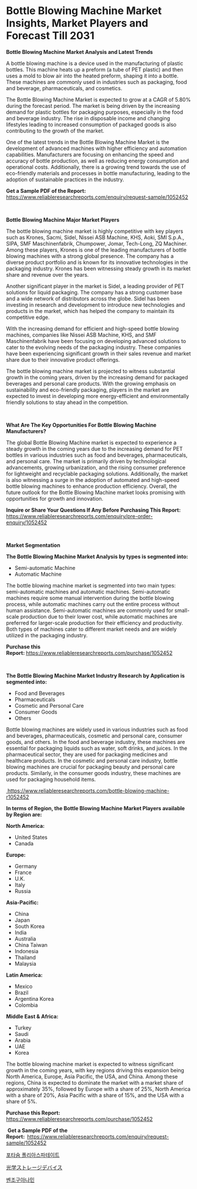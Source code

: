 <p><h1>Bottle Blowing Machine Market Insights, Market Players and Forecast Till 2031</h1></p><p><strong>Bottle Blowing Machine Market Analysis and Latest Trends</strong></p>
<p><p>A bottle blowing machine is a device used in the manufacturing of plastic bottles. This machine heats up a preform (a tube of PET plastic) and then uses a mold to blow air into the heated preform, shaping it into a bottle. These machines are commonly used in industries such as packaging, food and beverage, pharmaceuticals, and cosmetics.</p><p>The Bottle Blowing Machine Market is expected to grow at a CAGR of 5.80% during the forecast period. The market is being driven by the increasing demand for plastic bottles for packaging purposes, especially in the food and beverage industry. The rise in disposable income and changing lifestyles leading to increased consumption of packaged goods is also contributing to the growth of the market.</p><p>One of the latest trends in the Bottle Blowing Machine Market is the development of advanced machines with higher efficiency and automation capabilities. Manufacturers are focusing on enhancing the speed and accuracy of bottle production, as well as reducing energy consumption and operational costs. Additionally, there is a growing trend towards the use of eco-friendly materials and processes in bottle manufacturing, leading to the adoption of sustainable practices in the industry.</p></p>
<p><strong>Get a Sample PDF of the Report:&nbsp;</strong> <a href="https://www.reliableresearchreports.com/enquiry/request-sample/1052452">https://www.reliableresearchreports.com/enquiry/request-sample/1052452</a></p>
<p>&nbsp;</p>
<p><strong>Bottle Blowing Machine Major Market Players</strong></p>
<p><p>The bottle blowing machine market is highly competitive with key players such as Krones, Sacmi, Sidel, Nissei ASB Machine, KHS, Aoki, SMI S.p.A., SIPA, SMF Maschinenfabrik, Chumpower, Jomar, Tech-Long, ZQ Machiner. Among these players, Krones is one of the leading manufacturers of bottle blowing machines with a strong global presence. The company has a diverse product portfolio and is known for its innovative technologies in the packaging industry. Krones has been witnessing steady growth in its market share and revenue over the years.</p><p>Another significant player in the market is Sidel, a leading provider of PET solutions for liquid packaging. The company has a strong customer base and a wide network of distributors across the globe. Sidel has been investing in research and development to introduce new technologies and products in the market, which has helped the company to maintain its competitive edge.</p><p>With the increasing demand for efficient and high-speed bottle blowing machines, companies like Nissei ASB Machine, KHS, and SMF Maschinenfabrik have been focusing on developing advanced solutions to cater to the evolving needs of the packaging industry. These companies have been experiencing significant growth in their sales revenue and market share due to their innovative product offerings.</p><p>The bottle blowing machine market is projected to witness substantial growth in the coming years, driven by the increasing demand for packaged beverages and personal care products. With the growing emphasis on sustainability and eco-friendly packaging, players in the market are expected to invest in developing more energy-efficient and environmentally friendly solutions to stay ahead in the competition.</p></p>
<p>&nbsp;</p>
<p><strong>What Are The Key Opportunities For Bottle Blowing Machine Manufacturers?</strong></p>
<p><p>The global Bottle Blowing Machine market is expected to experience a steady growth in the coming years due to the increasing demand for PET bottles in various industries such as food and beverages, pharmaceuticals, and personal care. The market is primarily driven by technological advancements, growing urbanization, and the rising consumer preference for lightweight and recyclable packaging solutions. Additionally, the market is also witnessing a surge in the adoption of automated and high-speed bottle blowing machines to enhance production efficiency. Overall, the future outlook for the Bottle Blowing Machine market looks promising with opportunities for growth and innovation.</p></p>
<p><strong>Inquire or Share Your Questions If Any Before Purchasing This Report:</strong> <a href="https://www.reliableresearchreports.com/enquiry/pre-order-enquiry/1052452">https://www.reliableresearchreports.com/enquiry/pre-order-enquiry/1052452</a></p>
<p>&nbsp;</p>
<p><strong>Market Segmentation</strong></p>
<p><strong>The Bottle Blowing Machine Market Analysis by types is segmented into:</strong></p>
<p><ul><li>Semi-automatic Machine</li><li>Automatic Machine</li></ul></p>
<p><p>The bottle blowing machine market is segmented into two main types: semi-automatic machines and automatic machines. Semi-automatic machines require some manual intervention during the bottle blowing process, while automatic machines carry out the entire process without human assistance. Semi-automatic machines are commonly used for small-scale production due to their lower cost, while automatic machines are preferred for larger-scale production for their efficiency and productivity. Both types of machines cater to different market needs and are widely utilized in the packaging industry.</p></p>
<p><strong>Purchase this Report:&nbsp;</strong><a href="https://www.reliableresearchreports.com/purchase/1052452">https://www.reliableresearchreports.com/purchase/1052452</a></p>
<p>&nbsp;</p>
<p><strong>The Bottle Blowing Machine Market Industry Research by Application is segmented into:</strong></p>
<p><ul><li>Food and Beverages</li><li>Pharmaceuticals</li><li>Cosmetic and Personal Care</li><li>Consumer Goods</li><li>Others</li></ul></p>
<p><p>Bottle blowing machines are widely used in various industries such as food and beverages, pharmaceuticals, cosmetic and personal care, consumer goods, and others. In the food and beverage industry, these machines are essential for packaging liquids such as water, soft drinks, and juices. In the pharmaceutical sector, they are used for packaging medicines and healthcare products. In the cosmetic and personal care industry, bottle blowing machines are crucial for packaging beauty and personal care products. Similarly, in the consumer goods industry, these machines are used for packaging household items.</p></p>
<p><a href="https://www.reliableresearchreports.com/bottle-blowing-machine-r1052452">&nbsp;https://www.reliableresearchreports.com/bottle-blowing-machine-r1052452</a></p>
<p><strong>In terms of Region, the Bottle Blowing Machine Market Players available by Region are:</strong></p>
<p>
    <p> <strong> North America: </strong>
        <ul>
            <li>United States</li>
            <li>Canada</li>
        </ul>
        </p> 
    <p> <strong> Europe: </strong>
        <ul>
            <li>Germany</li>
            <li>France</li>
            <li>U.K.</li>
            <li>Italy</li>
            <li>Russia</li>
        </ul>
        </p> 
    <p> <strong> Asia-Pacific: </strong>
        <ul>
            <li>China</li>
            <li>Japan</li>
            <li>South Korea</li>
            <li>India</li>
            <li>Australia</li>
            <li>China Taiwan</li>
            <li>Indonesia</li>
            <li>Thailand</li>
            <li>Malaysia</li>
        </ul>
        </p> 
    <p> <strong> Latin America: </strong>
        <ul>
            <li>Mexico</li>
            <li>Brazil</li>
            <li>Argentina Korea</li>
            <li>Colombia</li>
        </ul>
        </p> 
    <p> <strong> Middle East & Africa: </strong>
        <ul>
            <li>Turkey</li>
            <li>Saudi</li>
            <li>Arabia</li>
            <li>UAE</li>
            <li>Korea</li>
        </ul>
    </p>
    </p>
<p><p>The bottle blowing machine market is expected to witness significant growth in the coming years, with key regions driving this expansion being North America, Europe, Asia Pacific, the USA, and China. Among these regions, China is expected to dominate the market with a market share of approximately 35%, followed by Europe with a share of 25%, North America with a share of 20%, Asia Pacific with a share of 15%, and the USA with a share of 5%.</p></p>
<p><strong>Purchase this Report: </strong><a href="https://www.reliableresearchreports.com/purchase/1052452">https://www.reliableresearchreports.com/purchase/1052452</a></p>
<p>&nbsp;<strong>Get a Sample PDF of the Report:&nbsp;&nbsp;</strong><a href="https://www.reliableresearchreports.com/enquiry/request-sample/1052452">https://www.reliableresearchreports.com/enquiry/request-sample/1052452</a></p>
<p><strong></strong></p>
<p><p><a href="https://github.com/fernandotryO5lson96765/Market-Research-Report-List-1/blob/main/403399119416.md">포타슘 폴리아스파테이트</a></p><p><a href="https://github.com/EmoryYundt1935/Market-Research-Report-List-1/blob/main/994071520911.md">光学ストレージデバイス</a></p><p><a href="https://github.com/CliftonFisher9067/Market-Research-Report-List-1/blob/main/782748019415.md">벤조구아나민</a></p></p>